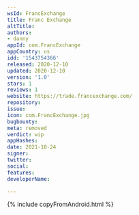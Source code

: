 ```yaml
---
wsId: FrancExchange
title: Franc Exchange
altTitle: 
authors:
- danny
appId: com.FrancExchange
appCountry: us
idd: '1543754366'
released: 2020-12-10
updated: 2020-12-10
version: '1.0'
stars: 1
reviews: 1
website: https://trade.francexchange.com/
repository: 
issue: 
icon: com.FrancExchange.jpg
bugbounty: 
meta: removed
verdict: wip
appHashes: 
date: 2021-10-24
signer: 
twitter: 
social: 
features: 
developerName: 

---
```


{% include copyFromAndroid.html %}
